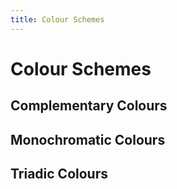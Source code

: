 ```yaml
---
title: Colour Schemes
---
```


# Colour Schemes


## Complementary Colours


## Monochromatic Colours


## Triadic Colours



